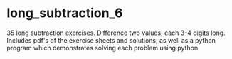 # long_subtraction_6
35 long subtraction exercises. Difference two values, each 3-4 digits long. Includes pdf's of the exercise sheets and solutions, as well as a python program which demonstrates solving each problem using python. 
